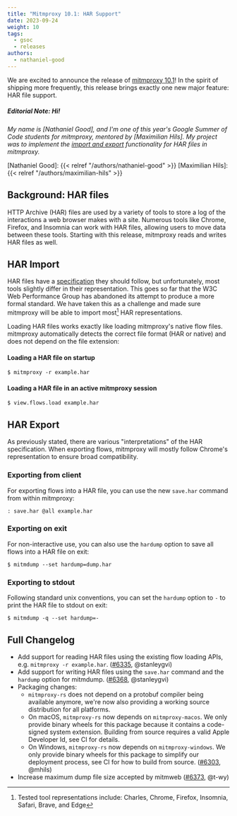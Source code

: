 ```yaml
---
title: "Mitmproxy 10.1: HAR Support"
date: 2023-09-24
weight: 10
tags:
  - gsoc
  - releases
authors:
  - nathaniel-good
---
```


We are excited to announce the release of [mitmproxy 10.1](https://github.com/mitmproxy/mitmproxy/releases/tag/v10.1)!
In the spirit of shipping more frequently, this release brings exactly one new major feature: HAR file support.

<!--more-->

##### *Editorial Note: Hi!*

*My name is [Nathaniel Good], and I'm one of this year's Google Summer of Code students for mitmproxy, 
mentored by [Maximilian Hils]. My project was to implement the [import and export](https://github.com/mitmproxy/mitmproxy/commits?author=stanleygvi) 
functionality for HAR files in mitmproxy.*

[Nathaniel Good]: {{< relref "/authors/nathaniel-good" >}}
[Maximilian Hils]:  {{< relref "/authors/maximilian-hils" >}}

## Background: HAR files

HTTP Archive (HAR) files are used by a variety of tools to store a log of the interactions a web browser makes with a
site. Numerous tools like Chrome, Firefox, and Insomnia can work with HAR files, allowing users to
move data between these tools. Starting with this release, mitmproxy reads and writes HAR files as well.

## HAR Import

HAR files have a [specification](http://www.softwareishard.com/blog/har-12-spec/) they should follow, but unfortunately,
most tools slightly differ in their representation. This goes so far that the W3C Web Performance Group has abandoned
its attempt to produce a more formal standard. We have taken this as a challenge and made sure mitmproxy will be able
to import most[^1] HAR representations.

Loading HAR files works exactly like loading mitmproxy's native flow files. mitmproxy automatically detects the correct 
file format (HAR or native) and does not depend on the file extension:

#### Loading a HAR file on startup

```shell
$ mitmproxy -r example.har
```

#### Loading a HAR file in an active mitmproxy session

```shell
$ view.flows.load example.har
```



## HAR Export

As previously stated, there are various "interpretations" of the HAR specification. 
When exporting flows, mitmproxy will mostly follow Chrome's representation to ensure broad compatibility.
### Exporting from client

For exporting flows into a HAR file, you can use the new `save.har` command from within mitmproxy:

```shell
: save.har @all example.har
```

### Exporting on exit

For non-interactive use, you can also use the `hardump` option to save all flows into a HAR file on exit:

```shell
$ mitmdump --set hardump=dump.har  
```

### Exporting to stdout

Following standard unix conventions, you can set the `hardump` option to `-` to print the HAR file to stdout on exit:

```shell
$ mitmdump -q --set hardump=- 
```

[^1]: Tested tool representations include: Charles, Chrome, Firefox, Insomnia, Safari, Brave, and Edge


## Full Changelog

* Add support for reading HAR files using the existing flow loading APIs, e.g. `mitmproxy -r example.har`.
  ([#6335](https://github.com/mitmproxy/mitmproxy/pull/6335), @stanleygvi)
* Add support for writing HAR files using the `save.har` command and the `hardump` option for mitmdump.
  ([#6368](https://github.com/mitmproxy/mitmproxy/pull/6368), @stanleygvi)
* Packaging changes:
  - `mitmproxy-rs` does not depend on a protobuf compiler being available anymore,
    we're now also providing a working source distribution for all platforms.
  - On macOS, `mitmproxy-rs` now depends on `mitmproxy-macos`. We only provide binary wheels for this package because
    it contains a code-signed system extension. Building from source requires a valid Apple Developer Id, see CI for
    details.
  - On Windows, `mitmproxy-rs` now depends on `mitmproxy-windows`. We only provide binary wheels for this package to
    simplify our deployment process, see CI for how to build from source.
    ([#6303](https://github.com/mitmproxy/mitmproxy/issues/6303), @mhils)
* Increase maximum dump file size accepted by mitmweb
  ([#6373](https://github.com/mitmproxy/mitmproxy/pull/6373), @t-wy)
